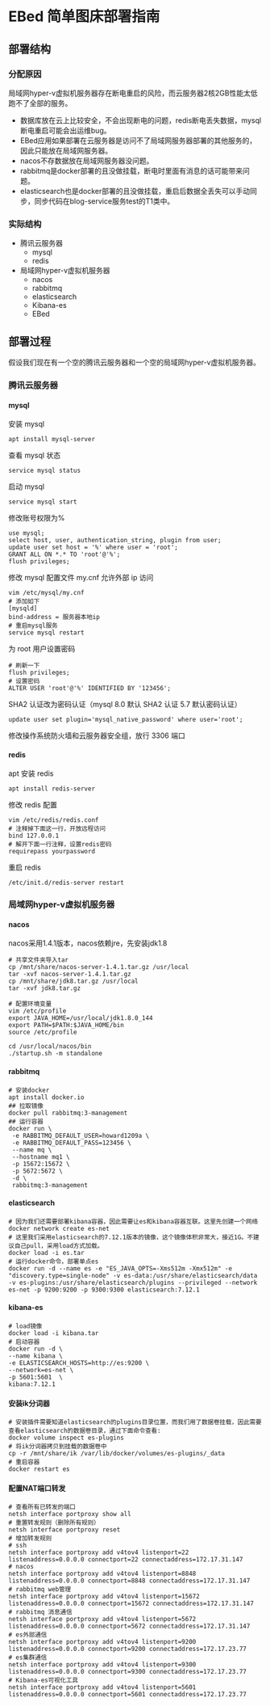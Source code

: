 # EBed 简单图床部署指南

## 部署结构

### 分配原因

局域网hyper-v虚拟机服务器存在断电重启的风险，而云服务器2核2GB性能太低跑不了全部的服务。

- 数据库放在云上比较安全，不会出现断电的问题，redis断电丢失数据，mysql断电重启可能会出运维bug。
- EBed应用如果部署在云服务器是访问不了局域网服务器部署的其他服务的，因此只能放在局域网服务器。
- nacos不存数据放在局域网服务器没问题。
- rabbitmq是docker部署的且没做挂载，断电时里面有消息的话可能带来问题。
- elasticsearch也是docker部署的且没做挂载，重启后数据全丢失可以手动同步，同步代码在blog-service服务test的T1类中。

### 实际结构

- 腾讯云服务器
    - mysql
    - redis
- 局域网hyper-v虚拟机服务器
    - nacos
    - rabbitmq
    - elasticsearch
    - Kibana-es
    - EBed

## 部署过程

假设我们现在有一个空的腾讯云服务器和一个空的局域网hyper-v虚拟机服务器。

### 腾讯云服务器

#### mysql

安装 mysql

```shell
apt install mysql-server
```

查看 mysql 状态

```shell
service mysql status
```

启动 mysql

```shell
service mysql start
```

修改账号权限为%

```shell
use mysql;
select host, user, authentication_string, plugin from user;
update user set host = '%' where user = 'root';
GRANT ALL ON *.* TO 'root'@'%';
flush privileges;
```

修改 mysql 配置文件 my.cnf 允许外部 ip 访问

```shell
vim /etc/mysql/my.cnf
# 添加如下
[mysqld]
bind-address = 服务器本地ip
# 重启mysql服务
service mysql restart
```

为 root 用户设置密码

```shell
# 刷新一下
flush privileges;
# 设置密码
ALTER USER 'root'@'%' IDENTIFIED BY '123456';
```

SHA2 认证改为密码认证（mysql 8.0 默认 SHA2 认证 5.7 默认密码认证）

```shell
update user set plugin='mysql_native_password' where user='root';
```

修改操作系统防火墙和云服务器安全组，放行 3306 端口

#### redis

apt 安装 redis

```shell
apt install redis-server
```

修改 redis 配置

```shell
vim /etc/redis/redis.conf
# 注释掉下面这一行，开放远程访问
bind 127.0.0.1
# 解开下面一行注释，设置redis密码
requirepass yourpassword
```

重启 redis

```shell
/etc/init.d/redis-server restart
```

### 局域网hyper-v虚拟机服务器

#### nacos

nacos采用1.4.1版本，nacos依赖jre，先安装jdk1.8

```shell
# 共享文件夹导入tar
cp /mnt/share/nacos-server-1.4.1.tar.gz /usr/local
tar -xvf nacos-server-1.4.1.tar.gz
cp /mnt/share/jdk8.tar.gz /usr/local
tar -xvf jdk8.tar.gz

# 配置环境变量
vim /etc/profile
export JAVA_HOME=/usr/local/jdk1.8.0_144
export PATH=$PATH:$JAVA_HOME/bin
source /etc/profile

cd /usr/local/nacos/bin
./startup.sh -m standalone
```

#### rabbitmq

```shell
# 安装docker
apt install docker.io
## 拉取镜像
docker pull rabbitmq:3-management
## 运行容器
docker run \
 -e RABBITMQ_DEFAULT_USER=howard1209a \
 -e RABBITMQ_DEFAULT_PASS=123456 \
 --name mq \
 --hostname mq1 \
 -p 15672:15672 \
 -p 5672:5672 \
 -d \
 rabbitmq:3-management
```

#### elasticsearch

```shell
# 因为我们还需要部署kibana容器，因此需要让es和kibana容器互联。这里先创建一个网络
docker network create es-net
# 这里我们采用elasticsearch的7.12.1版本的镜像，这个镜像体积非常大，接近1G。不建议自己pull，采用load方式加载。
docker load -i es.tar
# 运行docker命令，部署单点es
docker run -d --name es -e "ES_JAVA_OPTS=-Xms512m -Xmx512m" -e "discovery.type=single-node" -v es-data:/usr/share/elasticsearch/data -v es-plugins:/usr/share/elasticsearch/plugins --privileged --network es-net -p 9200:9200 -p 9300:9300 elasticsearch:7.12.1
```

#### kibana-es

```shell
# load镜像
docker load -i kibana.tar
# 启动容器
docker run -d \
--name kibana \
-e ELASTICSEARCH_HOSTS=http://es:9200 \
--network=es-net \
-p 5601:5601  \
kibana:7.12.1
```

#### 安装ik分词器

```shell
# 安装插件需要知道elasticsearch的plugins目录位置，而我们用了数据卷挂载，因此需要查看elasticsearch的数据卷目录，通过下面命令查看:
docker volume inspect es-plugins
# 将ik分词器拷贝到挂载的数据卷中
cp -r /mnt/share/ik /var/lib/docker/volumes/es-plugins/_data
# 重启容器
docker restart es
```

#### 配置NAT端口转发

```shell
# 查看所有已转发的端口
netsh interface portproxy show all
# 重置转发规则（删除所有规则）
netsh interface portproxy reset
# 增加转发规则
# ssh
netsh interface portproxy add v4tov4 listenport=22 listenaddress=0.0.0.0 connectport=22 connectaddress=172.17.31.147
# nacos
netsh interface portproxy add v4tov4 listenport=8848 listenaddress=0.0.0.0 connectport=8848 connectaddress=172.17.31.147
# rabbitmq web管理
netsh interface portproxy add v4tov4 listenport=15672 listenaddress=0.0.0.0 connectport=15672 connectaddress=172.17.31.147
# rabbitmq 消息通信
netsh interface portproxy add v4tov4 listenport=5672 listenaddress=0.0.0.0 connectport=5672 connectaddress=172.17.31.147
# es外部通信
netsh interface portproxy add v4tov4 listenport=9200 listenaddress=0.0.0.0 connectport=9200 connectaddress=172.17.23.77
# es集群通信
netsh interface portproxy add v4tov4 listenport=9300 listenaddress=0.0.0.0 connectport=9300 connectaddress=172.17.23.77
# Kibana-es可视化工具
netsh interface portproxy add v4tov4 listenport=5601 listenaddress=0.0.0.0 connectport=5601 connectaddress=172.17.23.77
```





